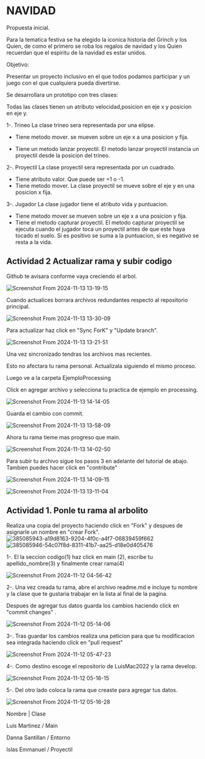 # NAVIDAD
Propuesta inicial.

Para la tematica festiva se ha elegido la iconica historia del Grinch y los Quien, de como el primero se roba los regalos de navidad y  los Quien recuerdan que el espiritu de la navidad es estar unidos.


Objetivo: 

Presentar un proyecto inclusivo en el que todos podamos participar y un juego con el que cualquiera pueda divertirse.



Se desarrollara un prototipo con tres clases:


Todas las clases tienen un atributo velocidad,posicion en eje x y posicion en eje y.

1-. Trineo
La clase trineo sera representada por una elipse.
  + Tiene metodo mover. se mueven sobre un eje x  a una posicion y fija. 
  - Tiene un metodo lanzar proyectil. El metodo lanzar proyectil instancia un proyectil desde la posicion del trineo.

2-. Proyectil
La clase proyectil sera representada por un cuadrado.
  - Tiene atributo valor. Que puede ser +1 o -1.
  - Tiene metodo mover. La clase proyectil se mueve sobre el eje y en una posicion x fija.

3-. Jugador
La clase jugador tiene el atributo vida y puntuacion.
  - Tiene metodo mover.se mueven sobre un eje x  a una posicion y fija. 
  - Tiene el metodo capturar proyectil. El metodo capturar proyectil se ejecuta cuando el jugador toca un proyectil antes de que este haya tocado el suelo. Si es positivo se suma a la puntuacion, si es negativo se resta a la vida.

## Actividad 2 Actualizar rama y subir codigo

  Github te avisara conforme vaya creciendo el arbol. 

![Screenshot From 2024-11-13 13-19-15](https://github.com/user-attachments/assets/3c06a5ca-a8f2-48d4-a166-a96e93c2cbb1)

Cuando actualices borrara archivos redundantes respecto al repositorio principal. 


![Screenshot From 2024-11-13 13-30-09](https://github.com/user-attachments/assets/7033dca2-35d7-4c4b-b19f-178bc43013d9)

Para actualizar haz click en "Sync ForK" y "Update branch". 

![Screenshot From 2024-11-13 13-21-51](https://github.com/user-attachments/assets/500aa345-f493-44e6-a060-7079564512f4)

Una vez sincronizado tendras los archivos mas recientes.

Esto no afectara tu rama personal. Actualizala siguiendo el mismo proceso.

Luego ve a la carpeta EjemploProcessing

Click en agregar archivo y selecciona tu practica de ejemplo en processing.

![Screenshot From 2024-11-13 14-14-05](https://github.com/user-attachments/assets/5bdd88cc-1c58-4ef6-87d2-f7d73fbd5b68)


Guarda el cambio con commit.

![Screenshot From 2024-11-13 13-58-09](https://github.com/user-attachments/assets/7487c2aa-a999-46e7-8595-cf54a647dffc)


Ahora tu rama tieme mas progreso que main. 

![Screenshot From 2024-11-13 14-02-50](https://github.com/user-attachments/assets/3f27879d-621f-4e37-9f29-4dc6f01f6eee)

Para subir tu archivo sigue los pasos 3 en adelante del tutorial de abajo. Tambien puedes hacer click en "contribute"

![Screenshot From 2024-11-13 14-09-15](https://github.com/user-attachments/assets/cd7eda04-5257-417d-ab27-d1a5ed163f18)

![Screenshot From 2024-11-13 13-11-04](https://github.com/user-attachments/assets/60364842-c179-4f57-9eab-4311af7b9cab)


## Actividad 1. Ponle tu rama al arbolito

Realiza una copia del proyecto haciendo click en "Fork" y despues de asignarle un nombre en "crear Fork".
![385085943-a19d8163-9204-4f0c-a4f7-06839459f662](https://github.com/user-attachments/assets/4b2d9122-789e-42fe-9c62-d1588549604e)
![385085946-54c07f8d-8311-41b7-aa25-d18e0d405476](https://github.com/user-attachments/assets/e314a379-12c1-4e5c-ae04-5806a065955d)

1-. El la seccion codigo(1) haz click en main (2), escribe tu apellido_nombre(3) y finalmente crear rama(4)   

![Screenshot From 2024-11-12 04-56-42](https://github.com/user-attachments/assets/716d6049-6e43-4429-83ab-78dc40c6da69)

2-. Una vez creada tu rama, abre el archivo readme.md e incluye tu nombre y la clase que te gustaria trabajar en la lista al final de la pagina.

Despues de agregar tus datos guarda los cambios haciendo click en "commit changes" .

![Screenshot From 2024-11-12 05-14-06](https://github.com/user-attachments/assets/7e197b46-ea88-4a12-98cf-55a4c01beee3)

3-. Tras guardar los cambios realiza una peticion para que tu modificacion sea integrada haciendo click en "pull request"

![Screenshot From 2024-11-12 05-47-23](https://github.com/user-attachments/assets/ab7c43bb-4bb6-403a-9dce-3ee7d96b3445)


4-. Como destino escoge el repositorio de LuisMac2022 y la rama develop.

![Screenshot From 2024-11-12 05-16-15](https://github.com/user-attachments/assets/102ae65b-6135-462d-b973-03a1d2528485)


5-. Del otro lado coloca la rama que creaste para agregar tus datos.

![Screenshot From 2024-11-12 05-16-28](https://github.com/user-attachments/assets/8e8fa01e-11a4-410c-a06a-ead820c119e5)


Nombre | Clase

Luis Martinez / Main

Danna Santillan / Entorno 

Islas Emmanuel / Proyectil


